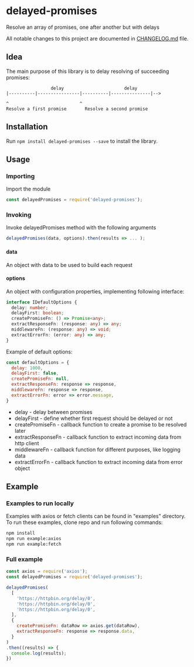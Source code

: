 # delayed-promises
Resolve an array of promises, one after another but with delays

All notable changes to this project are documented in [CHANGELOG.md](https://github.com/staskolukasz/delayed-promises/blob/master/CHANGELOG.md) file.

## Idea

The main purpose of this library is to delay resolving of succeeding promises:

```
                 delay                       delay
|----------|----------------|----------|---------------|-->

^                           ^
Resolve a first promise       Resolve a second promise

```

## Installation

Run `npm install delayed-promises --save` to install the library.

## Usage

### Importing

Import the module

```javascript
const delayedPromises = require('delayed-promises');
```

### Invoking
Invoke delayedPromises method with the following arguments

```javascript
delayedPromises(data, options).then(results => ... );
```

#### data
An object with data to be used to build each request

#### options
An object with configuration properties, implementing following interface:

```typescript
interface IDefaultOptions {
  delay: number;
  delayFirst: boolean;
  createPromiseFn: () => Promise<any>;
  extractResponseFn: (response: any) => any;
  middlewareFn: (response: any) => void;
  extractErrorFn: (error: any) => any;
}
```
Example of default options:
```javascript
const defaultOptions = {
  delay: 1000,
  delayFirst: false,
  createPromiseFn: null,
  extractResponseFn: response => response,
  middlewareFn: response => response,
  extractErrorFn: error => error.message,
}
```

- delay - delay between promises
- delayFirst - define whether first request should be delayed or not
- createPromiseFn - callback function to create a promise to be resolved later
- extractResponseFn - callback function to extract incoming data from http client
- middlewareFn - callback function for different purposes, like logging data
- extractErrorFn - callback function to extract incoming data from error object

## Example
### Examples to run locally
Examples with axios or fetch clients can be found in "examples" directory. To run these examples, clone repo and run following commands:

```bash
npm install
npm run example:axios
npm run example:fetch
```
### Full example

```javascript
const axios = require('axios');
const delayedPromises = require('delayed-promises');

delayedPromises(
  [
    'https://httpbin.org/delay/0',
    'https://httpbin.org/delay/0',
    'https://httpbin.org/delay/0',
  ],
  {
    createPromiseFn: dataRow => axios.get(dataRow),
    extractResponseFn: response => response.data,
  }
)
.then((results) => {
  console.log(results);
})

```